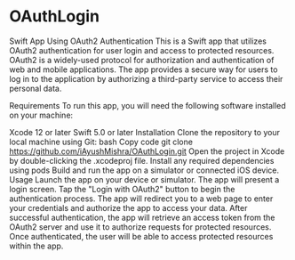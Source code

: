 # OAuthLogin
Swift App Using OAuth2 Authentication
This is a Swift app that utilizes OAuth2 authentication for user login and access to protected resources. OAuth2 is a widely-used protocol for authorization and authentication of web and mobile applications. The app provides a secure way for users to log in to the application by authorizing a third-party service to access their personal data.

Requirements
To run this app, you will need the following software installed on your machine:

Xcode 12 or later
Swift 5.0 or later
Installation
Clone the repository to your local machine using Git:
bash
Copy code
git clone https://github.com/iAyushMishra/OAuthLogin.git
Open the project in Xcode by double-clicking the .xcodeproj file.
Install any required dependencies using pods
Build and run the app on a simulator or connected iOS device.
Usage
Launch the app on your device or simulator.
The app will present a login screen. Tap the "Login with OAuth2" button to begin the authentication process.
The app will redirect you to a web page to enter your credentials and authorize the app to access your data.
After successful authentication, the app will retrieve an access token from the OAuth2 server and use it to authorize requests for protected resources.
Once authenticated, the user will be able to access protected resources within the app.
